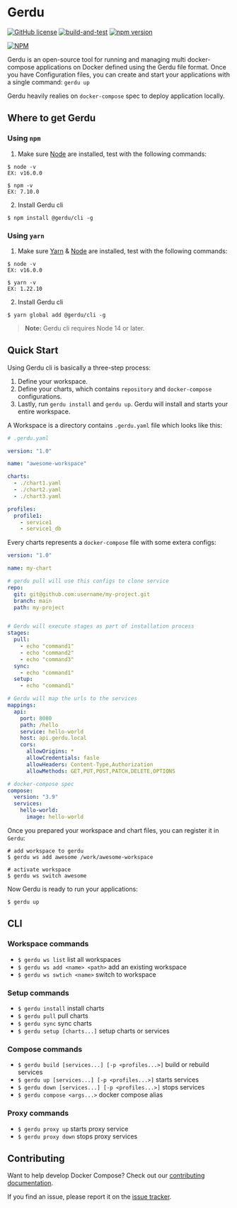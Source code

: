 Gerdu
========

[![GitHub license](https://img.shields.io/badge/license-MIT-blue.svg)](https://github.com/gerdu-tool/cli/blob/main/LICENSE)
[![build-and-test](https://github.com/gerdu-tool/cli/actions/workflows/build-and-test.yml/badge.svg)](https://github.com/gerdu-tool/cli/actions/workflows/build-and-test.yml)
[![npm version](https://badge.fury.io/js/@gerdu%2Fcli.svg)](https://badge.fury.io/js/@gerdu%2Fcli)

[![NPM](https://nodei.co/npm/@gerdu/cli.png?mini=true)](https://npmjs.org/package/@gerdu/cli)

Gerdu is an open-source tool for running and managing multi docker-compose applications on Docker defined using the Gerdu file format. Once you have Configuration files, you can create and start your applications with a single command: `gerdu up`

Gerdu heavily realies on `docker-compose` spec to deploy application locally. 

Where to get Gerdu
----------------------------
### Using `npm`

1. Make sure [Node](https://nodejs.org/en/download/package-manager/) are installed, test with the following commands:

```console
$ node -v
EX: v16.0.0

$ npm -v
EX: 7.10.0
```

2. Install Gerdu cli
```console
$ npm install @gerdu/cli -g
```

### Using `yarn`

1. Make sure [Yarn](https://classic.yarnpkg.com/en/docs/cli/install/) & [Node](https://nodejs.org/en/download/package-manager/) are installed, test with the following commands:

```console
$ node -v
EX: v16.0.0

$ yarn -v
EX: 1.22.10
```

2. Install Gerdu cli
```console
$ yarn global add @gerdu/cli -g
```

> **Note:** Gerdu cli requires Node 14 or later.

Quick Start
-----------

Using Gerdu cli is basically a three-step process:
1. Define your workspace.
2. Define your charts, which contains `repository` and `docker-compose` configurations.
3. Lastly, run `gerdu install` and `gerdu up`. Gerdu will install and starts your entire workspace. 

A Workspace is a directory contains `.gerdu.yaml` file which looks like this:

```yaml
# .gerdu.yaml

version: "1.0"

name: "awesome-workspace"

charts:
  - ./chart1.yaml
  - ./chart2.yaml
  - ./chart3.yaml

profiles:
  profile1:
    - service1
    - service1_db
```

Every charts represents a `docker-compose` file with some extera configs:
```yaml
version: "1.0"

name: my-chart

# gerdu pull will use this configs to clone service
repo:
  git: git@github.com:username/my-project.git
  branch: main
  path: my-project


# Gerdu will execute stages as part of installation process
stages:
  pull:
    - echo "command1"
    - echo "command2"
    - echo "command3"
  sync:
    - echo "command1"
  setup:
    - echo "command1"

# Gerdu will map the urls to the services
mappings:
  api:
    port: 8080
    path: /hello
    service: hello-world
    host: api.gerdu.local
    cors:
      allowOrigins: *
      allowCredentials: fasle
      allowHeaders: Content-Type,Authorization
      allowMethods: GET,PUT,POST,PATCH,DELETE,OPTIONS

# docker-compose spec
compose:
  version: "3.9"
  services:
    hello-world:
      image: hello-world
```

Once you prepared your workspace and chart files, you can register it in `Gerdu`:
```console
# add workspace to gerdu
$ gerdu ws add awesome /work/awesome-workspace

# activate workspace
$ gerdu ws switch awesome
```

Now Gerdu is ready to run your applications:
```console
$ gerdu up
```

CLI
-----------

### Workspace commands

- `$ gerdu ws list` list all workspaces
- `$ gerdu ws add <name> <path>` add an existing workspace
- `$ gerdu ws swtich <name>` switch to workspace

### Setup commands
- `$ gerdu install` install charts
- `$ gerdu pull` pull charts
- `$ gerdu sync` sync charts
- `$ gerdu setup [charts...]` setup charts or services

### Compose commands
- `$ gerdu build [services...] [-p <profiles...>]` build or rebuild services
- `$ gerdu up [services...] [-p <profiles...>]` starts services
- `$ gerdu down [services...] [-p <profiles...>]` stops services
- `$ gerdu compose <args...>` docker compose alias

### Proxy commands
- `$ gerdu proxy up` starts proxy service
- `$ gerdu proxy down` stops proxy services

Contributing
------------

Want to help develop Docker Compose? Check out our
[contributing documentation](https://github.com/gerdu-tool/cli/blob/main/CONTRIBUTING.md).

If you find an issue, please report it on the
[issue tracker](https://github.com/gerdu-tool/cli/issues/new/choose).